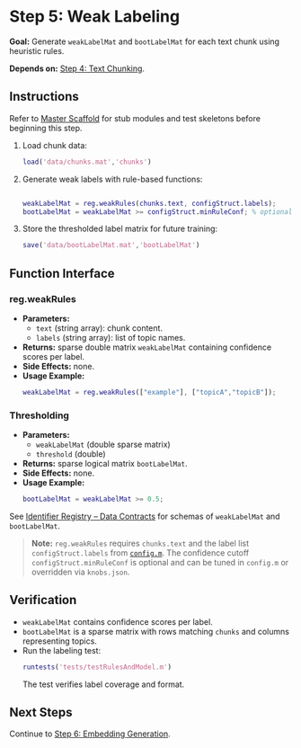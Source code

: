 # Step 5: Weak Labeling

**Goal:** Generate `weakLabelMat` and `bootLabelMat` for each text chunk using heuristic rules.

**Depends on:** [Step 4: Text Chunking](step04_text_chunking.md).

## Instructions
Refer to [Master Scaffold](master_scaffold.md) for stub modules and test skeletons before beginning this step.

1. Load chunk data:
   ```matlab
   load('data/chunks.mat','chunks')
   ```
2. Generate weak labels with rule-based functions:
   ```matlab

   weakLabelMat = reg.weakRules(chunks.text, configStruct.labels);
   bootLabelMat = weakLabelMat >= configStruct.minRuleConf; % optional threshold

   ```
3. Store the thresholded label matrix for future training:
   ```matlab
   save('data/bootLabelMat.mat','bootLabelMat')
   ```

## Function Interface

### reg.weakRules
- **Parameters:**
  - `text` (string array): chunk content.
  - `labels` (string array): list of topic names.
- **Returns:** sparse double matrix `weakLabelMat` containing confidence scores per label.
- **Side Effects:** none.
- **Usage Example:**
  ```matlab
  weakLabelMat = reg.weakRules(["example"], ["topicA","topicB"]);
  ```

### Thresholding
- **Parameters:**
  - `weakLabelMat` (double sparse matrix)
  - `threshold` (double)
- **Returns:** sparse logical matrix `bootLabelMat`.
- **Side Effects:** none.
- **Usage Example:**
  ```matlab
  bootLabelMat = weakLabelMat >= 0.5;
  ```

See [Identifier Registry – Data Contracts](identifier_registry.md#data-contracts) for schemas of `weakLabelMat` and `bootLabelMat`.


> **Note:** `reg.weakRules` requires `chunks.text` and the label list `configStruct.labels`
> from [`config.m`](../config.m). The confidence cutoff `configStruct.minRuleConf` is
> optional and can be tuned in `config.m` or overridden via `knobs.json`.

## Verification
- `weakLabelMat` contains confidence scores per label.
- `bootLabelMat` is a sparse matrix with rows matching `chunks` and columns representing topics.
- Run the labeling test:
  ```matlab
  runtests('tests/testRulesAndModel.m')
  ```
  The test verifies label coverage and format.

## Next Steps
Continue to [Step 6: Embedding Generation](step06_embedding_generation.md).
